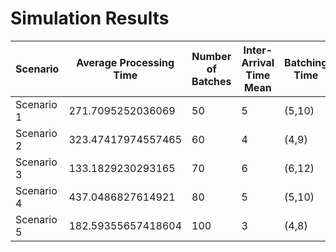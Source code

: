 # Simulation Results

| Scenario | Average Processing Time | Number of Batches | Inter-Arrival Time Mean | Batching Time | Hot Mixing Time | Cold Mixing Time | Extrusion Time | Cooling Time | Inspection Time | Packing Time | Silos | Hot Mixers | Cold Mixers | Extruders | Inspection Stations | Packing Stations |
|---|---|---|---|---|---|---|---|---|---|---|---|---|---|---|---|---|
| Scenario 1 | 271.7095252036069 | 50 | 5 | (5,10) | (10,20) | (5,10) | (8,12) | (5,10) | (2,5) | (3,7) | 2 | 1 | 1 | 2 | 2 | 1 |
| Scenario 2 | 323.47417974557465 | 60 | 4 | (4,9) | (9,18) | (4,9) | (7,11) | (4,9) | (2,5) | (3,6) | 3 | 1 | 1 | 2 | 2 | 1 |
| Scenario 3 | 133.1829230293165 | 70 | 6 | (6,12) | (12,25) | (6,12) | (9,15) | (6,12) | (3,6) | (4,8) | 2 | 2 | 2 | 3 | 3 | 2 |
| Scenario 4 | 437.0486827614921 | 80 | 5 | (5,10) | (10,20) | (5,10) | (8,12) | (5,10) | (2,5) | (3,7) | 1 | 1 | 1 | 1 | 1 | 1 |
| Scenario 5 | 182.59355657418604 | 100 | 3 | (4,8) | (8,16) | (4,8) | (7,13) | (4,9) | (1,4) | (2,5) | 3 | 2 | 2 | 3 | 2 | 2 |
